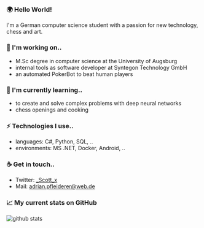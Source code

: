  <!--<img src="https://github.com/Pfleiderer-Adrian/Pfleiderer-Adrian/blob/master/images/3.png" width="100%" height="100%" alt="HTML ERROR"></img-->
 
### 🌍 Hello World! 
I'm a German computer science student with a passion for new technology, chess and art.

### 🔭 I'm working on.. 
- M.Sc degree in computer science at the University of Augsburg
- internal tools as software developer at Syntegon Technology GmbH
- an automated PokerBot to beat human players

### 🌱 I'm currently learning..
- to create and solve complex problems with deep neural networks
- chess openings and cooking

### ⚡ Technologies I use..
- languages: C#, Python, SQL, ..
- environments: MS .NET, Docker, Android, ..

### ☕ Get in touch..
- Twitter: <a href="https://twitter.com/_Scott_x">_Scott_x</a>
- Mail: <a href="adrian.pfleiderer@web.de">adrian.pfleiderer@web.de</a>

### 📈 My current stats on GitHub
![github stats](https://github-readme-stats.vercel.app/api?username=Pfleiderer-Adrian&show_icons=true)

<!--
**Pfleiderer-Adrian/Pfleiderer-Adrian** is a ✨ _special_ ✨ repository because its `README.md` (this file) appears on your GitHub profile.
Here are some ideas to get you started:

- 🔭 I’m currently working on ...
- 🌱 I’m currently learning ...
- 👯 I’m looking to collaborate on ...
- 🤔 I’m looking for help with ...
- 💬 Ask me about ...
- 📫 How to reach me: ...
- 😄 Pronouns: ...
- ⚡ Fun fact: ...
-->
